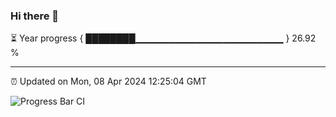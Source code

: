 ### Hi there 👋

⏳ Year progress { ████████▁▁▁▁▁▁▁▁▁▁▁▁▁▁▁▁▁▁▁▁▁▁ } 26.92 %

---

⏰ Updated on Mon, 08 Apr 2024 12:25:04 GMT

![Progress Bar CI](https://github.com/liununu/liununu/workflows/Progress%20Bar%20CI/badge.svg)

